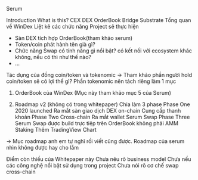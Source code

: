 Serum

Introduction
	What is this?
CEX
DEX
OrderBook
Bridge
Substrate
Tổng quan về WinDex
Liệt kê các chức năng Project sẽ thực hiện
- Sàn DEX tích hợp OrderBook(tham khảo serum)
- Token/coin phát hành tên già gì?
- Chức năng Swap có tính năng gì nổi bật? có kết nối với ecosystem khác không, nếu có thì như thế nào?
- ...


 Tác dụng của đồng coin/token và tokenomic
	-> Tham khảo phần người hold coin/token sẽ có lợi thế gì?
	Phần tokenomic nên tách riêng làm 1 mục


1. OrderBook của WinDex (Mục này tham khảo mục 5 của Serum)

2. Roadmap v2 (không có trong whitepaper)
Chia làm 3 phase
Phase One
2020 launched
Ra mắt sàn giao dịch DEX on-chain
Cung cấp thanh khoản
Phase Two
Cross-chain
Ra mắt wallet
Serum Swap
Phase Three
Serum Swap được build trực tiệp trên OrderBook không phải AMM
Staking
Thêm TradingView Chart

-> Mục roadmap anh em tự nghĩ rồi viết cũng được.
Roadmap của serum nhìn không được hay cho lắm

Điểm còn thiếu của Whitepaper này
Chưa nêu rõ business model
Chưa nếu các công nghệ nổi bật sử dụng trong project
Chưa nói rõ cơ chế swap cross-chain
